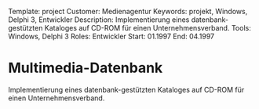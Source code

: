 Template: project
Customer: Medienagentur
Keywords: projekt, Windows, Delphi 3, Entwickler
Description: Implementierung eines datenbank-gestützten Kataloges auf CD-ROM für einen Unternehmensverband.
Tools: Windows, Delphi 3
Roles: Entwickler
Start: 01.1997
End: 04.1997

# Multimedia-Datenbank

Implementierung eines datenbank-gestützten Kataloges auf CD-ROM für einen Unternehmensverband.


